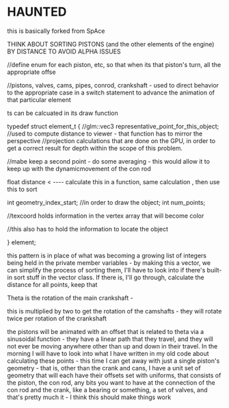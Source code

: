 # HAUNTED

this is basically forked from SpAce






THINK ABOUT SORTING PISTONS (and the other elements of the engine) BY DISTANCE TO AVOID ALPHA ISSUES

//define enum for each piston, etc, so that when its that piston's turn, all the appropriate offse

  //pistons, valves, cams, pipes, conrod, crankshaft - used to direct behavior to the appropriate case in a switch statement to advance the animation of that particular element




ts can be calcuated in its draw function

typedef struct element_t
{
  //glm::vec3 representative_point_for_this_object; //used to compute distance to viewer - that function has to mirror the perspective
  //projection calculations that are done on the GPU, in order to get a correct result for depth within the scope of this problem.


  //mabe keep a second point - do some averaging - this would allow it to keep up with the dynamicmovement of the con rod







  float distance < ---- calculate this in a function, same calculation , then use this to sort



  int geometry_index_start; //in order to draw the object;
  int num_points;

  //texcoord holds information in the vertex array that will become color

  //this also has to hold the information to locate the object


} element;


this pattern is in place of what was becoming a growing list of integers being held in the private member variables - by making this a vector, we can simplify the process of sorting them, I'll have to look into if there's built- in sort stuff in the vector class. If there is, I'll go through, calculate the distance for all points, keep that







Theta is the rotation of the main crankshaft -

  this is multiplied by two to get the rotation of the camshafts - they will rotate twice per rotation of the crankshaft

  the pistons will be animated with an offset that is related to theta via a sinusoidal function - they have a linear path that they travel, and they will not ever be moving anywhere other than up and down in their travel. In the morning I will have to look into what I have written in my old code about calculating these points - this time I can get away with just a single piston's geometry - that is, other than the crank and cans, I have a unit set of geometry that will each have their offsets set with uniforms, that consists of the piston, the con rod, any bits you want to have at the connection of the con rod and the crank, like a bearing or something, a set of valves, and that's pretty much it - I think this should make things work
